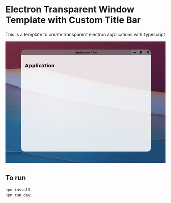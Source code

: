 # Electron Transparent Window Template with Custom Title Bar
This is a template to create transparent electron applications with typescript

![example](docs/imgs/example.png)

## To run
```bash
npm install
npm run dev
```

